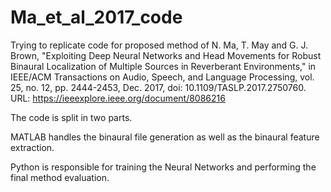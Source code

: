 # Ma_et_al_2017_code
Trying to replicate code for proposed method of N. Ma, T. May and G. J. Brown, "Exploiting Deep Neural Networks and Head Movements for Robust Binaural Localization of Multiple Sources in Reverberant Environments," in IEEE/ACM Transactions on Audio, Speech, and Language Processing, vol. 25, no. 12, pp. 2444-2453, Dec. 2017, doi: 10.1109/TASLP.2017.2750760. URL: https://ieeexplore.ieee.org/document/8086216

The code is split in two parts. 

MATLAB handles the binaural file generation as well as the binaural feature extraction.

Python is responsible for training the Neural Networks and performing the final method evaluation.
